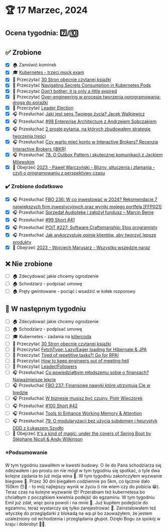 # 🏆 17 Marzec, 2024

## Ocena tygodnia: 7️⃣/🔟

## ✅ Zrobione
- [x] 🏠 Zamówić kominek
- [x] 🎓 [Kubernetes - trzeci mock exam](https://www.udemy.com/course/certified-kubernetes-administrator-with-practice-tests/)
- [x] 📗 Przeczytać [30 Stron obecnie czytanej książki](https://github.com/BartoszDabek/bdabek.pl/blob/master/miscellaneous/books.md)
- [x] 📗 Przeczytać [Navigating Secrets Consumption in Kubernetes Pods](https://handsonarchitects.com/blog/2024/navigating-secrets-consumption-in-kubernetes-pods/)
- [x] 📗 Przeczytać [Don’t bother: it is only a little expired](https://blog.allegro.tech/2024/02/couchbase-expired-docs-tuning.html)
- [x] 📗 Przeczytać [Over-engineering w procesie tworzenia oprogramowania: droga do porażki](https://geek.justjoin.it/over-engineering-w-procesie-tworzenia-oprogramowania/)
- [x] 📗 Przeczytać [Leader Election](https://java-design-patterns.com/patterns/leader-election/)
- [x] 🎧 Przesłuchać [Jaki jest sens Twojego życia? Jacek Walkiewicz](https://zaprojektujswojezycie.pl/jaki-jest-sens-twojego-zycia-jacek-walkiewicz/)
- [x] 🎧 Przesłuchać [#98 Enterprise Architecture z Andrzejem Sobczakiem](https://patoarchitekci.io/98/)
- [x] 🎧 Przesłuchać [2 proste pytania, na których zbudowałem strategię tworzenia treści](https://malawielkafirma.pl/strategia-tresci-2-pytania/)
- [x] 🎧 Przesłuchać [Czy warto mieć konto w Interactive Brokers? Recenzja Interactive Brokers (IBKR)](https://inwestomat.eu/czy-warto-miec-konto-w-interactive-brokers/)
- [x] 🎧 Przesłuchać [78. O Outbox Pattern i skutecznej komunikacji z Jackiem Milewskim](https://bettersoftwaredesign.pl/episodes/78)
- [x] 🎥 Obejrzeć [2023 - Paweł Warczyński - Blizny, stłuczenia i złamania - czyli o programowaniu z perspektywy czasu](https://youtu.be/e4xRYZeTc8o)

### ✔️ Zrobione dodatkowo
- [x] 🎧 Przesłuchać [FBO 236: W co inwestować w 2024? Rekomendacje 7 największych firm inwestycyjnych oraz wyniki mojego portfela [FFP021]](https://podcasts.apple.com/us/podcast/fbo-236-w-co-inwestowa%C4%87-w-2024-rekomendacje-7-najwi%C4%99kszych/id946719109?i=1000641817151)
- [x] 🎧 Przesłuchać [Sprzedał Audiotekę i założył fundusz – Marcin Beme](https://zaprojektujswojezycie.pl/sprzedal-audioteke-i-zalozyl-fundusz-marcin-beme/)
- [x] 🎧 Przesłuchać [#99 Short #41](https://patoarchitekci.io/99/)
- [x] 🎧 Przesłuchać [POIT #227: Software Craftsmanship: Etos programisty](https://porozmawiajmyoit.pl/poit-227-software-craftsmanship-etos-programisty/)
- [x] 🎧 Przesłuchać [Jak wykorzystuję opinie klientów, aby tworzyć lepsze produkty](https://malawielkafirma.pl/jak-wykorzystac-opinie-klientow-tworzyc-lepsze-produkty/)
- [x] 🎥 Obejrzeć [2023 - Wojciech Marusarz - Wszystko wszędzie naraz](https://youtu.be/0dhC4tVpI6w)

## ❌ Nie zrobione
- [ ] 🏠 Zdecydować jakie chcemy ogrodzenie
- [ ] 🏠 Schodziarz - podpisać umowę
- [ ] 🏠 Pręty gwintowane - pociąć i wsadzić w kołek rozporowy

## 📝 W następnym tygodniu
- [ ] 🏠 Zdecydować jakie chcemy ogrodzenie
- [ ] 🏠 Schodziarz - podpisać umowę
- [ ] 🎓 Kubernetes - zadania na [killercoda](https://killercoda.com/sachin/course/CKA/)
- [ ] 📗 Przeczytać [30 Stron obecnie czytanej książki](https://github.com/BartoszDabek/bdabek.pl/blob/master/miscellaneous/books.md)
- [ ] 📗 Przeczytać [FetchType: Lazy/Eager loading for Hibernate & JPA](https://thorben-janssen.com/entity-mappings-introduction-jpa-fetchtypes/)
- [ ] 📗 Przeczytać [Tired of repetitive tasks?! Go for RPA!](https://blog.allegro.tech/2024/02/rpa.html)
- [ ] 📗 Przeczytać [How to keep engineers out of meeting hell](https://morethancoding.com/2024/02/16/how-to-keep-engineers-out-of-meeting-hell/)
- [ ] 📗 Przeczytać [Leader/Followers](https://java-design-patterns.com/patterns/leader-followers/)
- [ ] 🎧 Przesłuchać [Co powiedziałbym młodszemu sobie o finansach? Najważniejsze lekcje](https://inwestomat.eu/co-powiedzialbym-mlodszemu-sobie-o-finansach/)
- [ ] 🎧 Przesłuchać [FBO 237: Finansowe nawyki które utrzymują Cię w biedzie](https://www.podkasty.info/katalog/podkast/675-Finanse_Bardzo_Osobiste_oszcz%C4%99dzanie_inwestowanie_pieni%C4%85dze_dobre_%C5%BCycie/FBO_237_Finansowe_nawyki_kt%C3%B3re_utrzymuj%C4%85_Ci%C4%99_w_biedzie)
- [ ] 🎧 Przesłuchać [W biznesie musisz być czujny. Piotr Wieczorek](https://zaprojektujswojezycie.pl/w-biznesie-musisz-byc-czujny-piotr-wieczorek/)
- [ ] 🎧 Przesłuchać [#100 Short #42](https://patoarchitekci.io/100/)
- [ ] 🎧 Przesłuchać [Tools to Enhance Working Memory & Attention](https://www.hubermanlab.com/episode/tools-to-enhance-working-memory-attention)
- [ ] 🎧 Przesłuchać [79. O modularyzacji bez użycia subdomen i heurystyk DDD z Łukaszem Szydło](https://bettersoftwaredesign.pl/episodes/79)
- [ ] 🎥 Obejrzeć [It's a kind of magic: under the covers of Spring Boot by Stéphane Nicoll & Andy Wilkinson](https://youtu.be/uof5h-j0IeE)

### ⭐Podsumowanie
W tym tygodniu zawaliłem w kwestii budowy. O ile do Pana schodziarza się odezwałem i po prostu on nie mógł w tym tygodniu się spotkać, o tyle dwa kolejne zadania to już moja wina 🫢. W tym tygodniu zakończyłem wyzwanie biegowe 🏃. Przez 30 dni biegałem codziennie po 5km, co łącznie dało 150km 😯🤗 - to mój najlepszy wynik w życiu (i nie wiem czy do pobicia 😁). Teraz czas na kolejne wyzwanie 😍! Przerabiam też kubernetesa bo chciałbym z początkiem kwietnia podejść do egzaminu. W tym tygodniu Emil już zdał, więc pora powoli i na mnie 🙂. Już kupiłem podejście do egzaminu, teraz wystarczy się tylko zarejestrować 🫡. Zainstalowałem też wtyczkę do przeglądarki z blokadą na wp.pl bo zauważyłem, że jestem uzależniony od wchodzenia i przeglądania głupot. Dzięki Bogu za spokój w kraju i dobrobyt 🙏👋.
